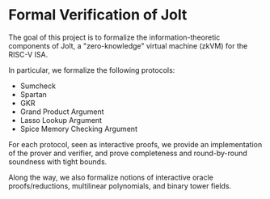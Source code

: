# Formal Verification of Jolt

The goal of this project is to formalize the information-theoretic components of Jolt, a "zero-knowledge" virtual machine (zkVM) for the RISC-V ISA.

In particular, we formalize the following protocols:

- Sumcheck
- Spartan
- GKR
- Grand Product Argument
- Lasso Lookup Argument
- Spice Memory Checking Argument

For each protocol, seen as interactive proofs, we provide an implementation of the prover and verifier, and prove completeness and round-by-round soundness with tight bounds.

Along the way, we also formalize notions of interactive oracle proofs/reductions, multilinear polynomials, and binary tower fields.